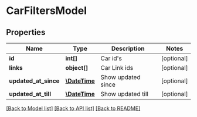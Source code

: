 # CarFiltersModel

## Properties
Name | Type | Description | Notes
------------ | ------------- | ------------- | -------------
**id** | **int[]** | Car id&#39;s | [optional] 
**links** | **object[]** | Car Link ids | [optional] 
**updated_at_since** | [**\DateTime**](\DateTime.md) | Show updated since | [optional] 
**updated_at_till** | [**\DateTime**](\DateTime.md) | Show updated till | [optional] 

[[Back to Model list]](../README.md#documentation-for-models) [[Back to API list]](../README.md#documentation-for-api-endpoints) [[Back to README]](../README.md)



